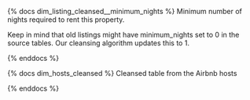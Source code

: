 {% docs dim_listing_cleansed__minimum_nights %} Minimum number of nights required to rent this property.

Keep in mind that old listings might have minimum_nights set to 0 in the source tables. Our cleansing algorithm updates this to 1.

{% enddocs %}


{% docs dim_hosts_cleansed %} Cleansed table from the Airbnb hosts

{% enddocs %}
